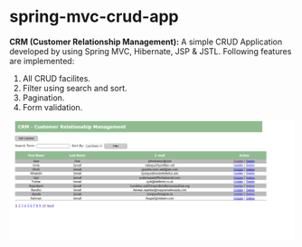 # spring-mvc-crud-app

**CRM (Customer Relationship Management):** A simple CRUD Application developed by using Spring MVC, Hibernate, JSP & JSTL. Following features are implemented:
1. All CRUD facilites.
2. Filter using search and sort.
3. Pagination.
4. Form validation.

![image](https://github.com/anirbanmukherjee952/spring-mvc-crud-app/blob/master/ss-spring-mvc-crud-app.png)
